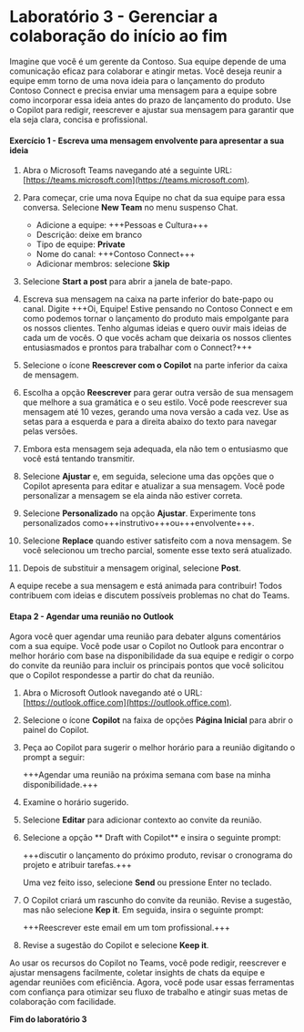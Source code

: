 # Laboratório 3 - Gerenciar a colaboração do início ao fim

Imagine que você é um gerente da Contoso. Sua equipe depende de uma comunicação eficaz para colaborar e atingir metas. Você deseja reunir a equipe emm torno de uma nova ideia para o lançamento do produto Contoso Connect e precisa enviar uma mensagem para a equipe sobre como incorporar essa ideia antes do prazo de lançamento do produto. Use o Copilot para redigir, reescrever e ajustar sua mensagem para garantir que ela seja clara, concisa e profissional.

#### Exercício 1 - Escreva uma mensagem envolvente para apresentar a sua ideia

1. Abra o Microsoft Teams navegando até a seguinte URL: [https://teams.microsoft.com](https://teams.microsoft.com).

1. Para começar, crie uma nova Equipe no chat da sua equipe para essa conversa. Selecione **New Team** no menu suspenso Chat.

    - Adicione a equipe: +++Pessoas e Cultura+++
    - Descrição: deixe em branco
    - Tipo de equipe: **Private**
    - Nome do canal: +++Contoso Connect+++
    - Adicionar membros: selecione **Skip**

1. Selecione **Start a post** para abrir a janela de bate-papo.

1. Escreva sua mensagem na caixa na parte inferior do bate-papo ou canal. Digite +++Oi, Equipe! Estive pensando no Contoso Connect e em como podemos tornar o lançamento do produto mais empolgante para os nossos clientes. Tenho algumas ideias e quero ouvir mais ideias de cada um de vocês. O que vocês acham que deixaria os nossos clientes entusiasmados e prontos para trabalhar com o Connect?+++

1. Selecione o ícone **Reescrever com o Copilot** na parte inferior da caixa de mensagem.

1. Escolha a opção **Reescrever** para gerar outra versão de sua mensagem que melhore a sua gramática e o seu estilo. Você pode reescrever sua mensagem até 10 vezes, gerando uma nova versão a cada vez. Use as setas para a esquerda e para a direita abaixo do texto para navegar pelas versões.

1. Embora esta mensagem seja adequada, ela não tem o entusiasmo que você está tentando transmitir.

1. Selecione **Ajustar** e, em seguida, selecione uma das opções que o Copilot apresenta para editar e atualizar a sua mensagem. Você pode personalizar a mensagem se ela ainda não estiver correta.

1. Selecione **Personalizado** na opção **Ajustar**. Experimente tons personalizados como+++instrutivo+++ou+++envolvente+++.

1. Selecione **Replace** quando estiver satisfeito com a nova mensagem. Se você selecionou um trecho parcial, somente esse texto será atualizado.

1. Depois de substituir a mensagem original, selecione **Post**.

A equipe recebe a sua mensagem e está animada para contribuir! Todos contribuem com ideias e discutem possíveis problemas no chat do Teams.

#### Etapa 2 - Agendar uma reunião no Outlook

Agora você quer agendar uma reunião para debater alguns comentários com a sua equipe. Você pode usar o Copilot no Outlook para encontrar o melhor horário com base na disponibilidade da sua equipe e redigir o corpo do convite da reunião para incluir os principais pontos que você solicitou que o Copilot respondesse a partir do chat da reunião.

1. Abra o Microsoft Outlook navegando até o URL: [https://outlook.office.com](https://outlook.office.com).

1. Selecione o ícone **Copilot** na faixa de opções **Página Inicial** para abrir o painel do Copilot.

1. Peça ao Copilot para sugerir o melhor horário para a reunião digitando o prompt a seguir:

    +++Agendar uma reunião na próxima semana com base na minha disponibilidade.+++

1. Examine o horário sugerido.

1. Selecione **Editar** para adicionar contexto ao convite da reunião.

1. Selecione a opção ** Draft with Copilot** e insira o seguinte prompt:

    +++discutir o lançamento do próximo produto, revisar o cronograma do projeto e atribuir tarefas.+++

    Uma vez feito isso, selecione **Send** ou pressione Enter no teclado.

1. O Copilot criará um rascunho do convite da reunião. Revise a sugestão, mas não selecione **Kep it**. Em seguida, insira o seguinte prompt:

    +++Reescrever este email em um tom profissional.+++

1. Revise a sugestão do Copilot e selecione **Keep it**.

Ao usar os recursos do Copilot no Teams, você pode redigir, reescrever e ajustar mensagens facilmente, coletar insights de chats da equipe e agendar reuniões com eficiência. Agora, você pode usar essas ferramentas com confiança para otimizar seu fluxo de trabalho e atingir suas metas de colaboração com facilidade.

**Fim do laboratório 3**
